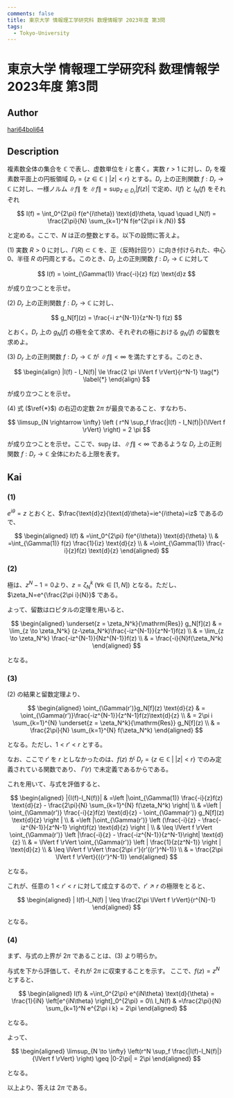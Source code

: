 ```yaml
---
comments: false
title: 東京大学 情報理工学研究科 数理情報学 2023年度 第3問
tags:
  - Tokyo-University
---
```

# 東京大学 情報理工学研究科 数理情報学 2023年度 第3問

## **Author**
[hari64boli64](https://github.com/hari64boli64/GraduateSchoolEntranceExamination)

## **Description**
複素数全体の集合を $\mathbb{C}$ で表し、虚数単位を $i$ と書く。実数 $r > 1$ に対し、$D_r$ を複素数平面上の円板領域 $D_r = \{z \in \mathbb{C} \mid |z| < r\}$ とする。$D_r$ 上の正則関数 $f: D_r \rightarrow \mathbb{C}$ に対し、一様ノルム $\lVert f \rVert$ を $\lVert f \rVert = \sup_{z \in D_r} |f(z)|$ で定め、$I(f)$ と $I_N(f)$ をそれぞれ

$$
I(f) = \int_0^{2\pi} f(e^{i\theta}) \text{d}\theta, \quad \quad I_N(f) = \frac{2\pi}{N} \sum_{k=1}^N f(e^{2\pi i k /N})
$$

と定める。ここで、$N$ は正の整数とする。以下の設問に答えよ。

(1) 実数 $R > 0$ に対し、$\Gamma(R) \subset \mathbb{C}$ を、正（反時計回り）に向き付けられた、中心 $0$、半径 $R$ の円周とする。このとき、$D_r$ 上の正則関数 $f: D_r \rightarrow \mathbb{C}$ に対して

$$
I(f) = \oint_{\Gamma(1)} \frac{-i}{z} f(z) \text{d}z
$$

が成り立つことを示せ。

(2) $D_r$ 上の正則関数 $f: D_r \rightarrow \mathbb{C}$ に対し、

$$
g_N[f](z) = \frac{-i z^{N-1}}{z^N-1} f(z)
$$

とおく。$D_r$ 上の $g_N[f]$ の極を全て求め、それぞれの極における $g_N(f)$ の留数を求めよ。

(3) $D_r$ 上の正則関数 $f: D_r \rightarrow \mathbb{C}$ が $\lVert f \rVert < \infty$ を満たすとする。このとき、

$$
\begin{align}
|I(f) - I_N(f)| \le \frac{2 \pi \lVert f \rVert}{r^N-1} \tag{*} \label{*}
\end{align}
$$

が成り立つことを示せ。

(4) 式 ($\ref{*}$) の右辺の定数 $2 \pi$ が最良であること、すなわち、

$$
\limsup_{N \rightarrow \infty} \left ( r^N \sup_f \frac{|I(f) - I_N(f)|}{\lVert f \rVert} \right) = 2 \pi
$$

が成り立つことを示せ。ここで、$\sup_{f}$ は、$\lVert f \rVert < \infty$ であるような $D_r$ 上の正則関数 $f: D_r \rightarrow \mathbb{C}$ 全体にわたる上限を表す。


## **Kai**
### (1)
$e^{i\theta}=z$ とおくと、$\frac{\text{d}z}{\text{d}\theta}=ie^{i\theta}=iz$ であるので、

$$
\begin{aligned}
  I(f) & =\int_0^{2\pi} f(e^{i\theta}) \text{d}{\theta}  \\
       & =\int_{\Gamma(1)} f(z) \frac{1}{iz} \text{d}{z} \\
       & =\oint_{\Gamma(1)} \frac{-i}{z}f(z) \text{d}{z}
\end{aligned}
$$

### (2)
極は、$z^N-1=0$より、$z=\zeta_N^k \; (\forall k \in [1,N])$ となる。ただし、$\zeta_N=e^{\frac{2\pi i}{N}}$ である。

よって、留数はロピタルの定理を用いると、

$$
\begin{aligned}
  \underset{z = \zeta_N^k}{\mathrm{Res}} g_N[f](z) & = \lim_{z \to \zeta_N^k} (z-\zeta_N^k)\frac{-iz^{N-1}}{z^N-1}f(z) \\
                                                   & = \lim_{z \to \zeta_N^k} \frac{-iz^{N-1}}{Nz^{N-1}}f(z)           \\
                                                   & = \frac{-i}{N}f(\zeta_N^k)
\end{aligned}
$$

となる。

### (3)
(2) の結果と留数定理より、

$$
\begin{aligned}
  \oint_{\Gamma(r')}g_N[f](z) \text{d}{z} & = \oint_{\Gamma(r')}\frac{-iz^{N-1}}{z^N-1}f(z)\text{d}{z}                    \\
                                     & = 2\pi i \sum_{k=1}^{N} \underset{z = \zeta_N^k}{\mathrm{Res}} g_N[f](z) \\
                                     & = \frac{2\pi}{N} \sum_{k=1}^{N} f(\zeta_N^k)
\end{aligned}
$$

となる。ただし、$1<r'<r$ とする。

なお、ここで $r'$ を $r$ としなかったのは、$f(z)$ が $D_r=\{ z\in\mathbb{C} \; | \; |z| < r \}$ でのみ定義されている関数であり、
$\Gamma(r)$ で未定義であるからである。

これを用いて、与式を評価すると、

$$
\begin{aligned}
  |{I(f)-I_N(f)}| & =\left |\oint_{\Gamma(1)} \frac{-i}{z}f(z) \text{d}{z} - \frac{2\pi}{N} \sum_{k=1}^{N} f(\zeta_N^k) \right| \\
                    & =\left | \oint_{\Gamma(r')} \frac{-i}{z}f(z) \text{d}{z} - \oint_{\Gamma(r')} g_N[f](z) \text{d}{z} \right |       \\
                    & =\left |\oint_{\Gamma(r')} \left (\frac{-i}{z} - \frac{-iz^{N-1}}{z^N-1} \right)f(z) \text{d}{z} \right |             \\
                    & \leq \lVert f \rVert \oint_{\Gamma(r')} \left |\frac{-i}{z} - \frac{-iz^{N-1}}{z^N-1}\right| \text{d}{z}          \\
                    & = \lVert f \rVert \oint_{\Gamma(r')} \left | \frac{1}{z(z^N-1)} \right | \text{d}{z}                                 \\
                    & \leq \lVert f \rVert \frac{2\pi r'}{r'({r'}^N-1)}                                                    \\
                    & =  \frac{2\pi \lVert f \rVert}{({r'}^N-1)}
\end{aligned}
$$

となる。

これが、任意の $1<r'<r$ に対して成立するので、$r' \nearrow r$ の極限をとると、

$$
\begin{aligned}
  | I(f)-I_N(f) | \leq \frac{2\pi \lVert f \rVert}{r^{N}-1}
\end{aligned}
$$

となる。

### (4)
まず、与式の上界が $2\pi$ であることは、(3) より明らか。

与式を下から評価して、それが $2\pi$ に収束することを示す。
ここで、$f(z)=z^N$ とすると、

$$
\begin{aligned}
  I(f)   & =\int_0^{2\pi} e^{iN\theta} \text{d}{\theta} = \frac{1}{iN} \left[e^{iN\theta} \right]_0^{2\pi} = 0\\
  I_N(f) & =\frac{2\pi}{N} \sum_{k=1}^N e^{2\pi i k} = 2\pi
\end{aligned}
$$

となる。

よって、

$$
\begin{aligned}
  \limsup_{N \to \infty} \left(r^N \sup_f \frac{|I(f)-I_N(f)|}{\lVert f \rVert} \right) \geq  |0-2\pi| = 2\pi
\end{aligned}
$$

となる。

以上より、答えは $2\pi$ である。